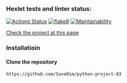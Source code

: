 ### Hexlet tests and linter status:
[![Actions Status](https://github.com/SaveDim/python-project-83/workflows/hexlet-check/badge.svg)](https://github.com/SaveDim/python-project-83/actions)
[![flake8](https://github.com/SaveDim/python-project-83/actions/workflows/flake8.yaml/badge.svg)](https://github.com/SaveDim/python-project-83/actions/workflows/flake8.yaml)
[![Maintainability](https://api.codeclimate.com/v1/badges/4e4850b216d3a211f5a2/maintainability)](https://codeclimate.com/github/SaveDim/python-project-83/maintainability)

[Check the project at this page](https://python-project-83-production-7eb8.up.railway.app/)

### Installatioin
#### Clone the repository
```bash
https://github.com/SaveDim/python-project-83
```
